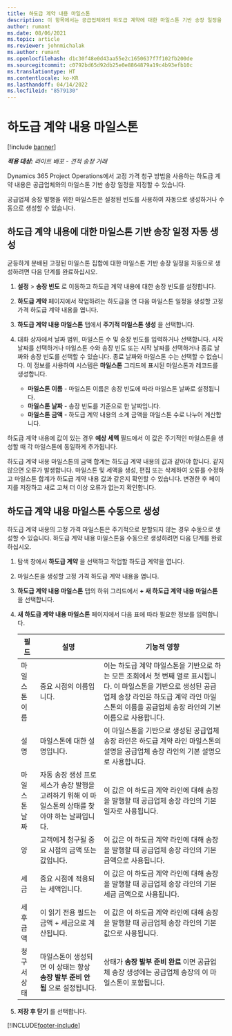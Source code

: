 ```yaml
---
title: 하도급 계약 내용 마일스톤
description: 이 항목에서는 공급업체와의 하도급 계약에 대한 마일스톤 기반 송장 일정을 만들고 유지하는 방법을 설명합니다.
author: rumant
ms.date: 08/06/2021
ms.topic: article
ms.reviewer: johnmichalak
ms.author: rumant
ms.openlocfilehash: d1c30f48e0d43aa55e2c1650637f7f102fb200de
ms.sourcegitcommit: c0792bd65d92db25e0e8864879a19c4b93efb10c
ms.translationtype: HT
ms.contentlocale: ko-KR
ms.lasthandoff: 04/14/2022
ms.locfileid: "8579130"
---
```

# <a name="subcontract-line-milestones"></a>하도급 계약 내용 마일스톤

[!include [banner](../../includes/dataverse-preview.md)]

_**적용 대상:** 라이트 배포 - 견적 송장 거래_

Dynamics 365 Project Operations에서 고정 가격 청구 방법을 사용하는 하도급 계약 내용은 공급업체와의 마일스톤 기반 송장 일정을 지정할 수 있습니다.

공급업체 송장 발행을 위한 마일스톤은 설정된 빈도를 사용하여 자동으로 생성하거나 수동으로 생성할 수 있습니다.

## <a name="automatically-create-a-milestone-based-invoice-schedule-for-a-subcontract-line"></a>하도급 계약 내용에 대한 마일스톤 기반 송장 일정 자동 생성

균등하게 분배된 고정된 마일스톤 집합에 대한 마일스톤 기반 송장 일정을 자동으로 생성하려면 다음 단계를 완료하십시오.

1. **설정** > **송장 빈도** 로 이동하고 하도급 계약 내용에 대한 송장 빈도를 설정합니다.
2. **하도급 계약** 페이지에서 작업하려는 하도급을 연 다음 마일스톤 일정을 생성할 고정 가격 하도급 계약 내용을 엽니다.
3. **하도급 계약 내용 마일스톤** 탭에서 **주기적 마일스톤 생성** 을 선택합니다.
4. 대화 상자에서 날짜 범위, 마일스톤 수 및 송장 빈도를 입력하거나 선택합니다. 시작 날짜를 선택하거나 마일스톤 수와 송장 빈도 또는 시작 날짜를 선택하거나 종료 날짜와 송장 빈도를 선택할 수 있습니다. 종료 날짜와 마일스톤 수는 선택할 수 없습니다.
이 정보를 사용하여 시스템은 **마일스톤** 그리드에 표시된 마일스톤과 레코드를 생성합니다.

   - **마일스톤 이름** - 마일스톤 이름은 송장 빈도에 따라 마일스톤 날짜로 설정됩니다.
   - **마일스톤 날짜** - 송장 빈도를 기준으로 한 날짜입니다.
   - **마일스톤 금액** - 하도급 계약 내용의 소계 금액을 마일스톤 수로 나누어 계산합니다.

하도급 계약 내용에 값이 있는 경우 **예상 세액** 필드에서 이 값은 주기적인 마일스톤을 생성할 때 각 마일스톤에 동일하게 추가됩니다.

하도급 계약 내용 마일스톤의 금액 합계는 하도급 계약 내용의 값과 같아야 합니다. 같지 않으면 오류가 발생합니다. 마일스톤 및 세액을 생성, 편집 또는 삭제하여 오류를 수정하고 마일스톤 합계가 하도급 계약 내용 값과 같은지 확인할 수 있습니다. 변경한 후 페이지를 저장하고 새로 고쳐 더 이상 오류가 없는지 확인합니다.

## <a name="manually-create-subcontract-line-milestones"></a>하도급 계약 내용 마일스톤 수동으로 생성

하도급 계약 내용의 고정 가격 마일스톤은 주기적으로 분할되지 않는 경우 수동으로 생성할 수 있습니다. 하도급 계약 내용 마일스톤을 수동으로 생성하려면 다음 단계를 완료하십시오.

1. 탐색 창에서 **하도급 계약** 을 선택하고 작업할 하도급 계약을 엽니다.
2. 마일스톤을 생성할 고정 가격 하도급 계약 내용을 엽니다.
3. **하도급 계약 내용 마일스톤** 탭의 하위 그리드에서 **+ 새 하도급 계약 내용 마일스톤** 을 선택합니다.
4. **새 하도급 계약 내용 마일스톤** 페이지에서 다음 표에 따라 필요한 정보를 입력합니다.

    | 필드 | 설명 |기능적 영향|
    | --- | --- |----------------------|
    | 마일스톤 이름 | 중요 시점의 이름입니다. |이는 하도급 계약 마일스톤을 기반으로 하는 모든 조회에서 첫 번째 열로 표시됩니다. 이 마일스톤을 기반으로 생성된 공급업체 송장 라인은 하도급 계약 라인 마일스톤의 이름을 공급업체 송장 라인의 기본 이름으로 사용합니다.|
    | 설명 | 마일스톤에 대한 설명입니다. |이 마일스톤을 기반으로 생성된 공급업체 송장 라인은 하도급 계약 라인 마일스톤의 설명을 공급업체 송장 라인의 기본 설명으로 사용합니다.|
    | 마일스톤 날짜 | 자동 송장 생성 프로세스가 송장 발행을 고려하기 위해 이 마일스톤의 상태를 찾아야 하는 날짜입니다.| 이 값은 이 하도급 계약 라인에 대해 송장을 발행할 때 공급업체 송장 라인의 기본 일자로 사용됩니다. |
    | 양 | 고객에게 청구될 중요 시점의 금액 또는 값입니다. |이 값은 이 하도급 계약 라인에 대해 송장을 발행할 때 공급업체 송장 라인의 기본 금액으로 사용됩니다. |
    | 세금 | 중요 시점에 적용되는 세액입니다.| 이 값은 이 하도급 계약 라인에 대해 송장을 발행할 때 공급업체 송장 라인의 기본 세금 금액으로 사용됩니다. |
    | 세후 금액 | 이 읽기 전용 필드는 금액 + 세금으로 계산됩니다.|이 값은 이 하도급 계약 라인에 대해 송장을 발행할 때 공급업체 송장 라인의 기본값으로 사용됩니다. |
    | 청구서 상태 | 마일스톤이 생성되면 이 상태는 항상 **송장 발부 준비 안 됨** 으로 설정됩니다.|  상태가 **송장 발부 준비 완료** 이면 공급업체 송장 생성에는 공급업체 송장의 이 마일스톤이 포함됩니다. |

5. **저장 후 닫기** 를 선택합니다.


[!INCLUDE[footer-include](../../includes/footer-banner.md)]
